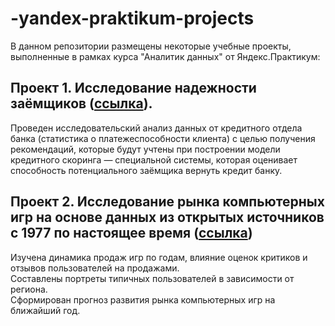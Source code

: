 # -yandex-praktikum-projects
В данном репозитории размещены некоторые учебные проекты, выполненные в рамках курса "Аналитик данных" от Яндекс.Практикум:
## Проект 1. Исследование надежности заёмщиков ([ссылка](https://github.com/juliazavyalova/-yandex-praktikum-projects/tree/main/borrower_reliability_study)).
Проведен исследовательский анализ данных от кредитного отдела банка (статистика о платежеспособности клиента) с целью получения рекомендаций, которые будут учтены при построении модели кредитного скоринга — специальной системы, которая оценивает способность потенциального заёмщика вернуть кредит банку. 

## Проект 2. Исследование рынка компьютерных игр на основе данных из открытых источников c 1977 по настоящее время ([ссылка](https://github.com/juliazavyalova/-yandex-praktikum-projects/tree/main/study_of_successful_games))
Изучена динамика продаж игр по годам, влияние оценок критиков и отзывов пользователей на продажами.  
Составлены портреты типичных пользователей в зависимости от региона.  
Сформирован прогноз развития рынка компьютерных игр на ближайший год.
